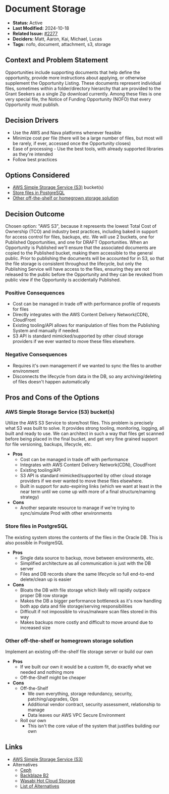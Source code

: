 # Document Storage

* **Status:** Active
* **Last Modified:** 2024-10-18
* **Related Issue:** [#2277](https://github.com/HHS/simpler-grants-gov/issues/2277)
* **Deciders:** Matt, Aaron, Kai, Michael, Lucas
* **Tags:** nofo, document, attachment, s3, storage

## Context and Problem Statement

Opportunities include supporting documents that help define the opportunity, provide more instructions about applying, or otherwise supplement the Opportunity Listing. These documents represent individual files, sometimes within a folder/directory hierarchy that are provided to the Grant Seekers as a single Zip download currently. Among these files is one very special file, the Notice of Funding Opportunity (NOFO) that every Opportunity must publish.

## Decision Drivers

* Use the AWS and Nava platforms whenever feasible
* Minimize cost per file (there will be a large number of files, but most will be rarely, if ever, accessed once the Opportunity closes)
* Ease of processing - Use the best tools, with already supported libraries as they're intended
* Follow best practices

## Options Considered

* [AWS Simple Storage Service (S3)](2024-10-18-document-storage.md#aws-simple-storage-service-s3-buckets) bucket(s)
* [Store files in PostgreSQL](2024-10-18-document-storage.md#store-files-in-postgresql)
* [Other off-the-shelf or homegrown storage solution](2024-10-18-document-storage.md#other-off-the-shelf-or-homegrown-storage-solution)

## Decision Outcome

Chosen option: "AWS S3", because it represents the lowest Total Cost of Ownership (TCO) and industry best practices, including baked in support for access control for files, backups, etc. We will use 2 buckets, one for Published Opportunities, and one for DRAFT Opportunities. When an Opportunity is Published we'll ensure that the associated documents are copied to the Published bucket, making them accessible to the general public. Prior to publishing the documents will be accounted for in S3, so that the file storage is consistent throughout the lifecycle, but only the Publishing Service will have access to the files, ensuring they are not released to the public before the Opportunity and they can be revoked from public view if the Opportunity is accidentally Published.

### Positive Consequences

* Cost can be managed in trade off with performance profile of requests for files
* Directly integrates with the AWS Content Delivery Network(CDN), CloudFront
* Existing tooling/API allows for manipulation of files from the Publishing System and manually if needed.
* S3 API is standard mimicked/supported by other cloud storage providers if we ever wanted to move these files elsewhere.

### Negative Consequences

* Requires it's own management if we wanted to sync the files to another environment
* Disconnects the lifecycle from data in the DB, so any archiving/deleting of files doesn't happen automatically

## Pros and Cons of the Options

### AWS Simple Storage Service (S3) bucket(s)

Utilize the AWS S3 Service to store/host files. This problem is precisely what S3 was built to solve. It provides strong tooling, monitoring, logging, all built and ready to use. We can architect in such a way that files get scanned before being placed in the final bucket, and get very fine grained support for file versioning, backups, lifecycle, etc.

* **Pros**
  * Cost can be managed in trade off with performance
  * Integrates with AWS Content Delivery Network(CDN), CloudFront
  * Existing tooling/API
  * S3 API is standard mimicked/supported by other cloud storage providers if we ever wanted to move these files elsewhere.
  * Built in support for auto-expiring links (which we want at least in the near term until we come up with more of a final structure/naming strategy)
* **Cons**
  * Another separate resource to manage if we're trying to sync/simulate Prod with other environments

### Store files in PostgreSQL

The existing system stores the contents of the files in the Oracle DB. This is also possible in PostgreSQL

* **Pros**
  * Single data source to backup, move between environments, etc.
  * Simplified architecture as all communication is just with the DB server
  * Files and DB records share the same lifecycle so full end-to-end delete/clean up is easier
* **Cons**
  * Bloats the DB with file storage which likely will rapidly outpace proper DB row storage
  * Makes the DB a bigger performance bottleneck as it's now handling both app data and file storage/serving responsibilities
  * Difficult if not impossible to virus/malware scan files stored in this way
  * Makes backups more costly and difficult to move around due to increased size

### Other off-the-shelf or homegrown storage solution

Implement an existing off-the-shelf file storage server or build our own

* **Pros**
  * If we built our own it would be a custom fit, do exactly what we needed and nothing more
  * Off-the-Shelf might be cheaper
* **Cons**
  * Off-the-Shelf
    * We own everything, storage redundancy, security, patching/upgrades, Ops
    * Additional vendor contract, security assessment, relationship to manage
    * Data leaves our AWS VPC Secure Environment
  * Roll our own
    * This isn't the core value of the system that justifies building our own

## Links

* [AWS Simple Storage Service (S3)](https://aws.amazon.com/s3/)
* Alternatives
  * [Ceph](https://ceph.io/en/)
  * [Backblaze B2](https://www.backblaze.com/cloud-storage)
  * [Wasabi Hot Cloud Storage](https://wasabi.com/cloud-object-storage)
  * [List of Alternatives](https://medium.com/@paulgoll/aws-s3-alternatives-in-2024-3918651f77d9)
